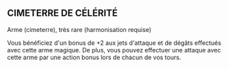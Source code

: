 ## CIMETERRE DE CÉLÉRITÉ

Arme (cimeterre), très rare (harmonisation requise)

Vous bénéficiez d'un bonus de +2 aux jets d'attaque et de
dégâts effectués avec cette arme magique. De plus, vous
pouvez effectuer une attaque avec cette arme par une action
bonus lors de chacun de vos tours.
